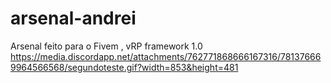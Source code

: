 # arsenal-andrei
Arsenal feito para o Fivem , vRP framework 1.0
https://media.discordapp.net/attachments/762771868666167316/781376669964566568/segundoteste.gif?width=853&height=481
